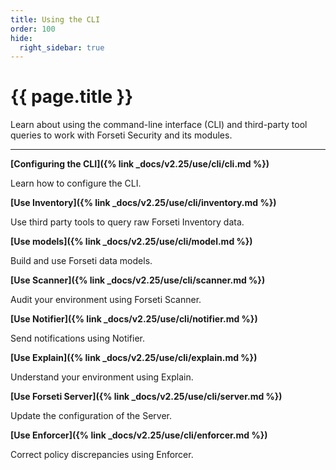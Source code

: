 ```yaml
---
title: Using the CLI
order: 100
hide:
  right_sidebar: true
---
```


# {{ page.title }}

Learn about using the command-line interface (CLI) and
third-party tool queries to work with Forseti Security
and its modules.

---

**[Configuring the CLI]({% link _docs/v2.25/use/cli/cli.md %})**

Learn how to configure the CLI.

**[Use Inventory]({% link _docs/v2.25/use/cli/inventory.md %})**

Use third party tools to query raw Forseti Inventory data.

**[Use models]({% link _docs/v2.25/use/cli/model.md %})**

Build and use Forseti data models.

**[Use Scanner]({% link _docs/v2.25/use/cli/scanner.md %})**

Audit your environment using Forseti Scanner.

**[Use Notifier]({% link _docs/v2.25/use/cli/notifier.md %})**

Send notifications using Notifier.

**[Use Explain]({% link _docs/v2.25/use/cli/explain.md %})**

Understand your environment using Explain.

**[Use Forseti Server]({% link _docs/v2.25/use/cli/server.md %})**

Update the configuration of the Server.

**[Use Enforcer]({% link _docs/v2.25/use/cli/enforcer.md %})**

Correct policy discrepancies using Enforcer.
